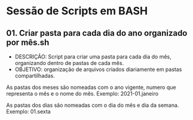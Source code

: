 # Sessão de Scripts em BASH

## 01. Criar pasta para cada dia do ano organizado por mês.sh
- DESCRIÇÃO: Script para criar uma pasta para cada dia do mês, organizando dentro de pastas de cada mês.
- OBJETIVO: organização de arquivos criados diariamente em pastas compartilhadas. 

As pastas dos meses são nomeadas com o ano vigente, numero que representa o mês e o nome do mês.
Exemplo: 2021-01.janeiro

As pastas dos dias são nomeadas com o dia do mês e dia da semana.
Exemplo: 01.sexta
